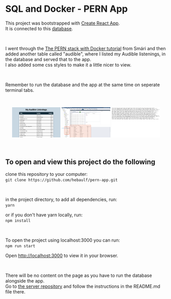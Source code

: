 # SQL and Docker - PERN App

This project was bootstrapped with [Create React App](https://github.com/facebook/create-react-app).\
It is connected to this [database](https://github.com/hebaulf/pern-server).

<br>

I went through the [The PERN stack with Docker tutorial](https://ellertsmarik.medium.com/the-pern-stack-with-docker-for-beginners-9fa76e574d82) from Smári and then added another table called "audible", where I listed my Audible listenings, in the database and served that to the app.\
I also added some css styles to make it a little nicer to view.

<br>

Remember to run the database and the app at the same time on seperate terminal tabs.

<br>

<p align="center">
  <img width="30%" src="public/img/screenshot_app.png">
  <img width="30%" src="public/img/screenshot_server.png">
  <img width="30%" src="public/img/screenshot_server-on-localhost.png">
</p>

<br>

## To open and view this project do the following
clone this repository to your computer:\
`git clone https://github.com/hebaulf/pern-app.git`

<br>

in the project directory, to add all dependencies, run:\
`yarn`  
  
or if you don't have yarn locally, run:\
`npm install`  

<br>

To open the project using localhost:3000 you can run:\
`npm run start`  
  
Open [http://localhost:3000](http://localhost:3000) to view it in your browser.  

<br>

There will be no content on the page as you have to run the database alongside the app.\
Go to [the server repository](https://github.com/hebaulf/pern-server) and follow the instructions in the README.md file there.
